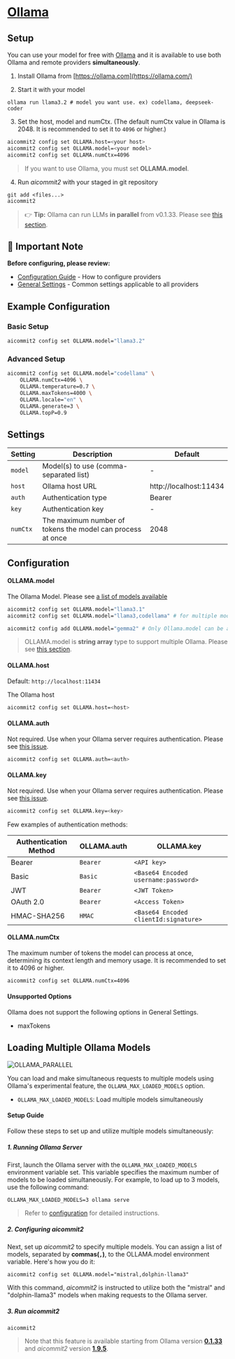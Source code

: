 # <a href="https://ollama.com/" target="_blank">Ollama</a>

## Setup

You can use your model for free with [Ollama](https://ollama.com/) and it is available to use both Ollama and remote providers **simultaneously**.

1. Install Ollama from [https://ollama.com](https://ollama.com/)

2. Start it with your model

```shell
ollama run llama3.2 # model you want use. ex) codellama, deepseek-coder
```

3. Set the host, model and numCtx. (The default numCtx value in Ollama is 2048. It is recommended to set it to `4096` or higher.)

```sh
aicommit2 config set OLLAMA.host=<your host>
aicommit2 config set OLLAMA.model=<your model>
aicommit2 config set OLLAMA.numCtx=4096
```

> If you want to use Ollama, you must set **OLLAMA.model**.

4. Run _aicommit2_ with your staged in git repository

```shell
git add <files...>
aicommit2
```

> 👉 **Tip:** Ollama can run LLMs **in parallel** from v0.1.33. Please see [this section](#loading-multiple-ollama-models).

## 📌 Important Note

**Before configuring, please review:**

- [Configuration Guide](../../README.md#configuration) - How to configure providers
- [General Settings](../../README.md#general-settings) - Common settings applicable to all providers

## Example Configuration

### Basic Setup

```sh
aicommit2 config set OLLAMA.model="llama3.2"
```

### Advanced Setup

```sh
aicommit2 config set OLLAMA.model="codellama" \
    OLLAMA.numCtx=4096 \
    OLLAMA.temperature=0.7 \
    OLLAMA.maxTokens=4000 \
    OLLAMA.locale="en" \
    OLLAMA.generate=3 \
    OLLAMA.topP=0.9
```

## Settings

| Setting  | Description                                                | Default                |
| -------- | ---------------------------------------------------------- | ---------------------- |
| `model`  | Model(s) to use (comma-separated list)                     | -                      |
| `host`   | Ollama host URL                                            | http://localhost:11434 |
| `auth`   | Authentication type                                        | Bearer                 |
| `key`    | Authentication key                                         | -                      |
| `numCtx` | The maximum number of tokens the model can process at once | 2048                   |

## Configuration

#### OLLAMA.model

The Ollama Model. Please see [a list of models available](https://ollama.com/library)

```sh
aicommit2 config set OLLAMA.model="llama3.1"
aicommit2 config set OLLAMA.model="llama3,codellama" # for multiple models

aicommit2 config add OLLAMA.model="gemma2" # Only Ollama.model can be added.
```

> OLLAMA.model is **string array** type to support multiple Ollama. Please see [this section](#loading-multiple-ollama-models).

#### OLLAMA.host

Default: `http://localhost:11434`

The Ollama host

```sh
aicommit2 config set OLLAMA.host=<host>
```

#### OLLAMA.auth

Not required. Use when your Ollama server requires authentication. Please see [this issue](https://github.com/tak-bro/aicommit2/issues/90).

```sh
aicommit2 config set OLLAMA.auth=<auth>
```

#### OLLAMA.key

Not required. Use when your Ollama server requires authentication. Please see [this issue](https://github.com/tak-bro/aicommit2/issues/90).

```sh
aicommit2 config set OLLAMA.key=<key>
```

Few examples of authentication methods:

| **Authentication Method** | **OLLAMA.auth** | **OLLAMA.key**                        |
| ------------------------- | --------------- | ------------------------------------- |
| Bearer                    | `Bearer`        | `<API key>`                           |
| Basic                     | `Basic`         | `<Base64 Encoded username:password>`  |
| JWT                       | `Bearer`        | `<JWT Token>`                         |
| OAuth 2.0                 | `Bearer`        | `<Access Token>`                      |
| HMAC-SHA256               | `HMAC`          | `<Base64 Encoded clientId:signature>` |

#### OLLAMA.numCtx

The maximum number of tokens the model can process at once, determining its context length and memory usage.
It is recommended to set it to 4096 or higher.

```sh
aicommit2 config set OLLAMA.numCtx=4096
```

#### Unsupported Options

Ollama does not support the following options in General Settings.

- maxTokens

## Loading Multiple Ollama Models

<img src="https://github.com/tak-bro/aicommit2/blob/main/img/ollama_parallel.gif?raw=true" alt="OLLAMA_PARALLEL" />

You can load and make simultaneous requests to multiple models using Ollama's experimental feature, the `OLLAMA_MAX_LOADED_MODELS` option.

- `OLLAMA_MAX_LOADED_MODELS`: Load multiple models simultaneously

#### Setup Guide

Follow these steps to set up and utilize multiple models simultaneously:

##### 1. Running Ollama Server

First, launch the Ollama server with the `OLLAMA_MAX_LOADED_MODELS` environment variable set. This variable specifies the maximum number of models to be loaded simultaneously.
For example, to load up to 3 models, use the following command:

```shell
OLLAMA_MAX_LOADED_MODELS=3 ollama serve
```

> Refer to [configuration](https://github.com/ollama/ollama/blob/main/docs/faq.md#how-do-i-configure-ollama-server) for detailed instructions.

##### 2. Configuring _aicommit2_

Next, set up _aicommit2_ to specify multiple models. You can assign a list of models, separated by **commas(`,`)**, to the OLLAMA.model environment variable. Here's how you do it:

```shell
aicommit2 config set OLLAMA.model="mistral,dolphin-llama3"
```

With this command, _aicommit2_ is instructed to utilize both the "mistral" and "dolphin-llama3" models when making requests to the Ollama server.

##### 3. Run _aicommit2_

```shell
aicommit2
```

> Note that this feature is available starting from Ollama version [**0.1.33**](https://github.com/ollama/ollama/releases/tag/v0.1.33) and _aicommit2_ version [**1.9.5**](https://www.npmjs.com/package/aicommit2/v/1.9.5).
